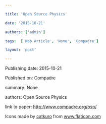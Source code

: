 ---
title: 'Open Source Physics'
date: '2015-10-21'
authors: ['admin']
tags:  ['Web Article', 'None', 'Compadre']
layout: 'post'
---
Publishing date: 2015-10-21

Published on: Compadre

summary: None

authors: Open Source Physics

link to paper: http://www.compadre.org/osp/

Icons made by <a href="https://www.flaticon.com/free-icon/bookshelves_3576884" title="catkuro">catkuro</a> from <a href="https://www.flaticon.com/" title="Flaticon"> www.flaticon.com</a>